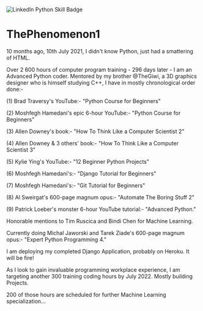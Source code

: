 ![LinkedIn Python Skill Badge](https://user-images.githubusercontent.com/96743401/154258965-dc261437-a916-442b-aed4-0d6ea3e095c8.png)
# ThePhenomenon1

10 months ago, 10th July 2021, I didn't know Python, just had a smattering of HTML.

Over 2 600 hours of computer program training - 296 days later - I am an Advanced Python coder.
Mentored by my brother @TheGiwi, a 3D graphics designer who is himself studying C++, I have in mostly chronological order done:-

(1) Brad Traversy's YouTube:-  "Python Course for Beginners"

(2) Moshfegh Hamedani's epic 6-hour YouTube:- "Python Course for Beginners"

(3) Allen Downey's book:- "How To Think Like a Computer Scientist 2"

(4) Allen Downey & 3 others' book:- "How To Think Like a Computer Scientist 3"

(5) Kylie Ying's YouTube:- "12 Beginner Python Projects" 

(6) Moshfegh Hamedani's:- "Django Tutorial for Beginners" 

(7) Moshfegh Hamedani's:- "Git Tutorial for Beginners"

(8) Al Sweirgat's 600-page magnum opus:- "Automate The Boring Stuff 2"

(9) Patrick Loeber's monster 6-hour YouTube tutorial:- "Advanced Python."

Honorable mentions to Tim Ruscica and Bindi Chen for Machine Learning.

Currently doing Michal Jaworski and Tarek Ziade's 600-page magnum opus:- "Expert Python Programming 4."

I am deploying my completed Django Application, probably on Heroku. It will be fire!

As I look to gain invaluable programming workplace experience, I am targeting another 300 training coding hours by July 2022.
Mostly building Projects.

200 of those hours are scheduled for further Machine Learning specialization...
